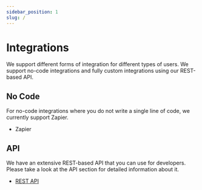 ```yaml
---
sidebar_position: 1
slug: /
---
```


# Integrations

We support different forms of integration for different types of users. We support no-code integrations and fully custom integrations using our REST-based API.

## No Code
For no-code integrations where you do not write a single line of code, we currently support Zapier.

- Zapier

## API
We have an extensive REST-based API that you can use for developers. Please take a look at the API section for detailed information about it.

- [REST API](/)
